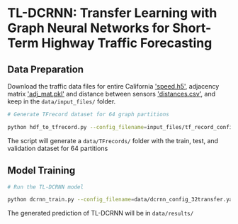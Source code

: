 # TL-DCRNN: Transfer Learning with Graph Neural Networks for Short-Term Highway Traffic Forecasting

## Data Preparation
Download the traffic data files for entire California ['speed.h5'](https://anl.box.com/s/7hfhtie02iufy75ac1d8g8530majwci0), adjacency matrix  ['adj_mat.pkl'](https://anl.box.com/s/4143x1repqa1u26aiz7o2rvw3vpcu0wp) and distance between sensors ['distances.csv'](https://anl.box.com/s/cfnc6wryh4yrp58qfc5z7tyxbbpj4gek), and keep in the `data/input_files/` folder.

```bash
# Generate TFrecord dataset for 64 graph partitions

python hdf_to_tfrecord.py --config_filename=input_files/tf_record_config.yaml
```
The script will generate a ```data/TFrecords/``` folder with the train, test, and validation dataset for 64 partitions

## Model Training

```bash
# Run the TL-DCRNN model

python dcrnn_train.py --config_filename=data/dcrnn_config_32transfer.yaml
```
The generated prediction of TL-DCRNN will be in ```data/results/```
